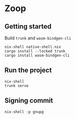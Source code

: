 # Zoop

## Getting started

Build `trunk` and `wasm-bindgen-cli`

```shell
nix-shell native-shell.nix
cargo install --locked trunk
cargo install wasm-bindgen-cli
```

## Run the project

```shell
nix-shell
trunk serve
```

## Signing commit

```
nix-shell -p gnupg
```
